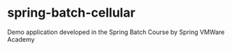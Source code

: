 # spring-batch-cellular
Demo application developed in the Spring Batch Course by Spring VMWare Academy
